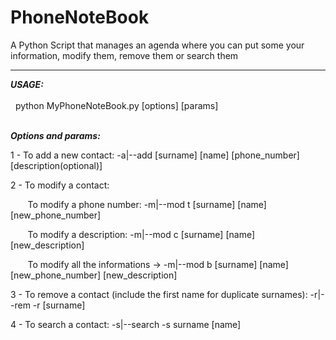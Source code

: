 # PhoneNoteBook

A Python Script that manages an agenda where you can put some your information, modify them, remove them or search them
<hr>
<em><strong> USAGE: </strong></em><br><br>
&nbsp; python MyPhoneNoteBook.py [options] [params] <br> <br>

<em><strong> Options and params: </strong></em><br>

1 - To add a new contact: -a|--add [surname] [name] [phone_number] [description(optional)] <br>

2 - To modify a contact: <br>

&nbsp;&nbsp;&nbsp;&nbsp;&nbsp;&nbsp; To modify a phone number: -m|--mod t [surname] [name] [new_phone_number] <br>

&nbsp;&nbsp;&nbsp;&nbsp;&nbsp;&nbsp; To modify a description: -m|--mod c [surname] [name] [new_description] <br>

&nbsp;&nbsp;&nbsp;&nbsp;&nbsp;&nbsp; To modify all the informations -> -m|--mod b [surname] [name] [new_phone_number] [new_description] <br>

3 - To remove a contact (include the first name for duplicate surnames): -r|--rem -r [surname] <br>

4 - To search a contact: -s|--search -s surname [name]
